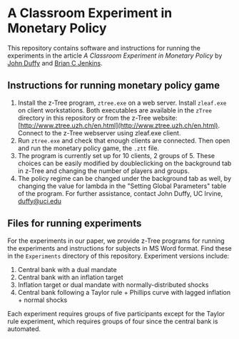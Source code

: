 # A Classroom Experiment in Monetary Policy


This repository contains software and instructions for running the experiments in the article *A Classroom Experiment in Monetary Policy* by [John Duffy](https://www.socsci.uci.edu/~duffy/) and [Brian C Jenkins](http://www.briancjenkins.com/).



## Instructions for running monetary policy game

1. Install the  z-Tree program, `ztree.exe` on a web server. Install `zleaf.exe` on client workstations. Both executables are available in the `zTree` directory in this repository or from the z-Tree website: [http://www.ztree.uzh.ch/en.html](http://www.ztree.uzh.ch/en.html). Connect to the z-Tree webserver using zleaf.exe client.
2. Run `ztree.exe` and check that enough clients are connected. Then open and run the monetary policy game, the `.ztt` file.
3. The program is currently set up for 10 clients, 2 groups of 5. These choices can be easily modified by doubleclicking on the background tab in  z-Tree and changing the number of players and groups.
4. The policy regime can be changed under the background tab as well, by changing the value for lambda in the "Setting Global Parameters" table of the program.
For further assistance, contact John Duffy, UC Irvine, [duffy@uci.edu](mailto:duffy@uci.edu)

## Files for running experiments

For the experiments in our paper, we provide z-Tree programs for running the experiments and instructions for subjects in MS Word format. Find these in the `Experiments` directory of this repository. Experiment versions include:

1. Central bank with a dual mandate 
2. Central bank with an inflation target
3. Inflation target or dual mandate with normally-distributed shocks
4. Central bank following a Taylor rule + Phillips curve with lagged inflation + normal shocks

Each experiment requires groups of five participants except for the Taylor rule experiment, which requires groups of four since the central bank is automated.